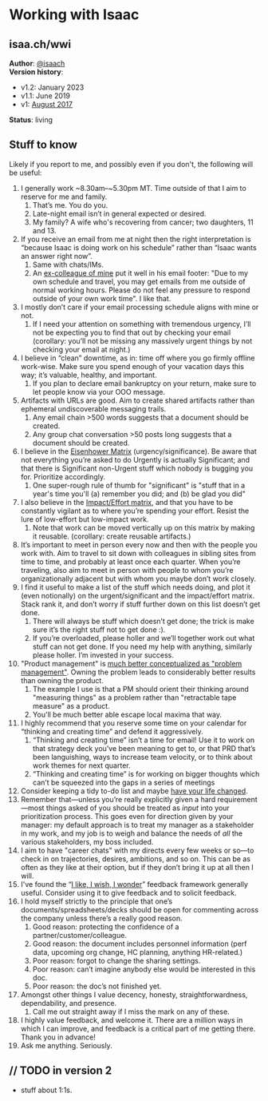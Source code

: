 # Working with Isaac

## isaa.ch/wwi

**Author**: [@isaach](https://twitter.com/isaach) \
**Version history**:
* v1.2: January 2023
* v1.1:	June 2019
* v1: 	[August 2017](https://docs.google.com/document/d/1r8-l3Chsp-4Z6w0BPGSlDNkR3Tkqbcud52ESm6PE61Y/)

**Status**: living 

## Stuff to know

Likely if you report to me, and possibly even if you don't, the following will be useful:

1. I generally work ~8.30am–~5.30pm MT. Time outside of that I aim to reserve for me and family.
    1. That’s me. You do you.
    1. Late-night email isn’t in general expected or desired.
    1. My family? A wife who's recovering from cancer; two daughters, 11 and 13.
1. If you receive an email from me at night then the right interpretation is “because Isaac is doing work on his schedule” rather than “Isaac wants an answer right now”.
    1. Same with chats/IMs.
    1. An [ex-colleague of mine](https://twitter.com/Duncanma) put it well in his email footer: "Due to my own schedule and travel, you may get emails from me outside of normal working hours. Please do not feel any pressure to respond outside of your own work time". I like that.
1. I mostly don’t care if your email processing schedule aligns with mine or not.
    1. If I need your attention on something with tremendous urgency, I’ll not be expecting you to find that out by checking your email (corollary: you’ll not be missing any massively urgent things by not checking your email at night.)
1. I believe in “clean” downtime, as in: time off where you go firmly offline work-wise. Make sure you spend enough of your vacation days this way; it’s valuable, healthy, and important.
    1. If you plan to declare email bankruptcy on your return, make sure to let people know via your OOO message.
1. Artifacts with URLs are good. Aim to create shared artifacts rather than ephemeral undiscoverable messaging trails.
    1. Any email chain >500 words suggests that a document should be created.
    1. Any group chat conversation >50 posts long suggests that a document should be created.
1. I believe in the [Eisenhower Matrix](http://www.eisenhower.me/eisenhower-matrix/) (urgency/significance). Be aware that not everything you’re asked to do Urgently is actually Significant; and that there is Significant non-Urgent stuff which nobody is bugging you for. Prioritize accordingly.
    1. One super-rough rule of thumb for "significant" is "stuff that in a year's time you'll (a) remember you did; and (b) be glad you did"
1. I also believe in the [Impact/Effort matrix](https://hunterwalk.com/2016/06/18/the-best-startups-resists-snacks-im-not-talking-about-food/), and that you have to be constantly vigilant as to where you’re spending your effort. Resist the lure of low-effort but low-impact work.
    1. Note that work can be moved vertically up on this matrix by making it reusable. (corollary: create reusable artifacts.)
1. It’s important to meet in person every now and then with the people you work with. Aim to travel to sit down with colleagues in sibling sites from time to time, and probably at least once each quarter. When you’re traveling, also aim to meet in person with people to whom you’re organizationally adjacent but with whom you maybe don’t work closely.
1. I find it useful to make a list of the stuff which needs doing, and plot it (even notionally) on the urgent/significant and the impact/effort matrix. Stack rank it, and don’t worry if stuff further down on this list doesn’t get done.
    1. There will always be stuff which doesn’t get done; the trick is make sure it’s the right stuff not to get done :).
    1. If you’re overloaded, please holler and we’ll together work out what stuff can not get done. If you need my help with anything, similarly please holler. I’m invested in your success.
1. "Product management" is [much better conceptualized as "problem management"](https://twitter.com/isaach/status/1070905804272746496). Owning the problem leads to considerably better results than owning the product.
    1. The example I use is that a PM should orient their thinking around "measuring things" as a problem rather than "retractable tape measure" as a product.
    1. You'll be much better able escape local maxima that way.
1. I highly recommend that you reserve some time on your calendar for “thinking and creating time” and defend it aggressively.
    1. “Thinking and creating time” isn’t a time for email! Use it to work on that strategy deck you’ve been meaning to get to, or that PRD that’s been languishing, ways to increase team velocity, or to think about work themes for next quarter.
    1. “Thinking and creating time” is for working on bigger thoughts which can’t be squeezed into the gaps in a series of meetings
1. Consider keeping a tidy to-do list and maybe [have your life changed](https://twitter.com/isaach/status/897479250646794242).
1. Remember that—unless you’re really explicitly given a hard requirement—most things asked of you should be treated as _input_ into your prioritization process. This goes even for direction given by your manager: my default approach is to treat my manager as a stakeholder in my work, and my job is to weigh and balance the needs of _all_ the various stakeholders, my boss included.
1. I aim to have "career chats" with my directs every few weeks or so—to check in on trajectories, desires, ambitions, and so on. This can be as often as they like at their option, but if they don’t bring it up at all then I will.
1. I've found the “[I like, I wish, I wonder](https://medium.com/@sugar_network/i-like-i-wish-i-wonder-c44e78b76627)” feedback framework generally useful. Consider using it to give feedback and to solicit feedback.
1. I hold myself strictly to the principle that one’s documents/spreadsheets/decks should be open for commenting across the company unless there’s a really good reason.
    1. Good reason: protecting the confidence of a partner/customer/colleague.
    1. Good reason: the document includes personnel information (perf data, upcoming org change, HC planning, anything HR-related.)
    1. Poor reason: forgot to change the sharing settings.
    1. Poor reason: can’t imagine anybody else would be interested in this doc.
    1. Poor reason: the doc’s not finished yet.
1. Amongst other things I value decency, honesty, straightforwardness, dependability, and presence.
    1. Call me out straight away if I miss the mark on any of these.
1. I highly value feedback, and welcome it. There are a million ways in which I can improve, and feedback is a critical part of me getting there. Thank you in advance!
1. Ask me anything. Seriously.

## // TODO in version 2

*   stuff about 1:1s.


